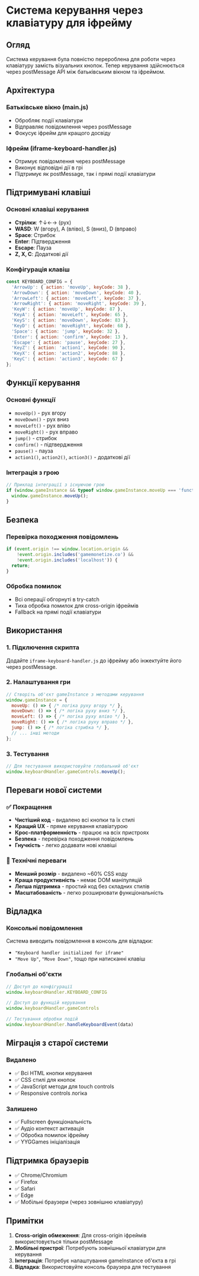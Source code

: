 # Система керування через клавіатуру для іфрейму

## Огляд

Система керування була повністю перероблена для роботи через клавіатуру замість візуальних кнопок. Тепер керування здійснюється через postMessage API між батьківським вікном та іфреймом.

## Архітектура

### Батьківське вікно (main.js)
- Обробляє події клавіатури
- Відправляє повідомлення через postMessage
- Фокусує іфрейм для кращого досвіду

### Іфрейм (iframe-keyboard-handler.js)
- Отримує повідомлення через postMessage
- Виконує відповідні дії в грі
- Підтримує як postMessage, так і прямі події клавіатури

## Підтримувані клавіші

### Основні клавіші керування
- **Стрілки**: ↑↓←→ (рух)
- **WASD**: W (вгору), A (вліво), S (вниз), D (вправо)
- **Space**: Стрибок
- **Enter**: Підтвердження
- **Escape**: Пауза
- **Z, X, C**: Додаткові дії

### Конфігурація клавіш
```javascript
const KEYBOARD_CONFIG = {
  'ArrowUp': { action: 'moveUp', keyCode: 38 },
  'ArrowDown': { action: 'moveDown', keyCode: 40 },
  'ArrowLeft': { action: 'moveLeft', keyCode: 37 },
  'ArrowRight': { action: 'moveRight', keyCode: 39 },
  'KeyW': { action: 'moveUp', keyCode: 87 },
  'KeyA': { action: 'moveLeft', keyCode: 65 },
  'KeyS': { action: 'moveDown', keyCode: 83 },
  'KeyD': { action: 'moveRight', keyCode: 68 },
  'Space': { action: 'jump', keyCode: 32 },
  'Enter': { action: 'confirm', keyCode: 13 },
  'Escape': { action: 'pause', keyCode: 27 },
  'KeyZ': { action: 'action1', keyCode: 90 },
  'KeyX': { action: 'action2', keyCode: 88 },
  'KeyC': { action: 'action3', keyCode: 67 }
};
```

## Функції керування

### Основні функції
- `moveUp()` - рух вгору
- `moveDown()` - рух вниз
- `moveLeft()` - рух вліво
- `moveRight()` - рух вправо
- `jump()` - стрибок
- `confirm()` - підтвердження
- `pause()` - пауза
- `action1()`, `action2()`, `action3()` - додаткові дії

### Інтеграція з грою
```javascript
// Приклад інтеграції з існуючою грою
if (window.gameInstance && typeof window.gameInstance.moveUp === 'function') {
  window.gameInstance.moveUp();
}
```

## Безпека

### Перевірка походження повідомлень
```javascript
if (event.origin !== window.location.origin && 
    !event.origin.includes('gamemonetize.co') && 
    !event.origin.includes('localhost')) {
  return;
}
```

### Обробка помилок
- Всі операції обгорнуті в try-catch
- Тиха обробка помилок для cross-origin іфреймів
- Fallback на прямі події клавіатури

## Використання

### 1. Підключення скрипта
Додайте `iframe-keyboard-handler.js` до іфрейму або інжектуйте його через postMessage.

### 2. Налаштування гри
```javascript
// Створіть об'єкт gameInstance з методами керування
window.gameInstance = {
  moveUp: () => { /* логіка руху вгору */ },
  moveDown: () => { /* логіка руху вниз */ },
  moveLeft: () => { /* логіка руху вліво */ },
  moveRight: () => { /* логіка руху вправо */ },
  jump: () => { /* логіка стрибка */ },
  // ... інші методи
};
```

### 3. Тестування
```javascript
// Для тестування використовуйте глобальний об'єкт
window.keyboardHandler.gameControls.moveUp();
```

## Переваги нової системи

### ✅ Покращення
- **Чистіший код** - видалено всі кнопки та їх стилі
- **Кращий UX** - пряме керування клавіатурою
- **Крос-платформенність** - працює на всіх пристроях
- **Безпека** - перевірка походження повідомлень
- **Гнучкість** - легко додавати нові клавіші

### 🔧 Технічні переваги
- **Менший розмір** - видалено ~60% CSS коду
- **Краща продуктивність** - немає DOM маніпуляцій
- **Легша підтримка** - простий код без складних стилів
- **Масштабованість** - легко розширювати функціональність

## Відладка

### Консольні повідомлення
Система виводить повідомлення в консоль для відладки:
- `"Keyboard handler initialized for iframe"`
- `"Move Up"`, `"Move Down"`, тощо при натисканні клавіш

### Глобальні об'єкти
```javascript
// Доступ до конфігурації
window.keyboardHandler.KEYBOARD_CONFIG

// Доступ до функцій керування
window.keyboardHandler.gameControls

// Тестування обробки подій
window.keyboardHandler.handleKeyboardEvent(data)
```

## Міграція з старої системи

### Видалено
- ✅ Всі HTML кнопки керування
- ✅ CSS стилі для кнопок
- ✅ JavaScript методи для touch controls
- ✅ Responsive controls логіка

### Залишено
- ✅ Fullscreen функціональність
- ✅ Аудіо контекст активація
- ✅ Обробка помилок іфрейму
- ✅ YYGGames ініціалізація

## Підтримка браузерів

- ✅ Chrome/Chromium
- ✅ Firefox
- ✅ Safari
- ✅ Edge
- ✅ Мобільні браузери (через зовнішню клавіатуру)

## Примітки

1. **Cross-origin обмеження**: Для cross-origin іфреймів використовується тільки postMessage
2. **Мобільні пристрої**: Потребують зовнішньої клавіатури для керування
3. **Інтеграція**: Потребує налаштування gameInstance об'єкта в грі
4. **Відладка**: Використовуйте консоль браузера для тестування
